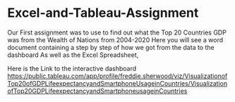 # Excel-and-Tableau-Assignment
Our First assignment was to use to find out what the Top 20 Countries GDP was from the Wealth of Nations from 2004-2020
Here you will see a word document containing a step by step of how we got from the data to the dashboard
As well as the Excel Spreadsheet,

Here is the Link to the interactive dashboard
https://public.tableau.com/app/profile/freddie.sherwood/viz/VisualizationofTop20ofGDPLifeexpectancyandSmartphoneUsageinCountries/VisualizationofTop20GDPLifeexpectancyandSmartphoneusageinCountries
